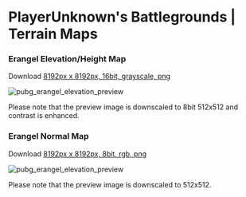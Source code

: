 # PlayerUnknown's Battlegrounds | Terrain Maps

### Erangel Elevation/Height Map

Download [8192px x 8192px, 16bit, grayscale, png](https://github.com/cgcostume/pubg-maps/blob/master/erangel/pubg_erangel_elevation_l16.png)

![pubg_erangel_elevation_preview](https://github.com/cgcostume/pubg-maps/blob/master/erangel/pubg_erangel_elevation_l16_preview.png)

Please note that the preview image is downscaled to 8bit 512x512 and contrast is enhanced.


### Erangel Normal Map

Download [8192px x 8192px, 8bit, rgb, png](https://github.com/cgcostume/pubg-maps/blob/master/erangel/pubg_erangel_normal_r8g8.png)

![pubg_erangel_elevation_preview](https://github.com/cgcostume/pubg-maps/blob/master/erangel/pubg_erangel_normal_r8g8_preview.png)

Please note that the preview image is downscaled to 512x512.
